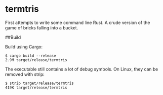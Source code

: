 # termtris

First attempts to write some command line Rust. A crude version
of the game of bricks falling into a bucket.

##Build

Build using Cargo:

    $ cargo build --release
    2.9M target/release/termtris

The executable still contains a lot of debug symbols. On Linux,
they can be removed with strip:

    $ strip target/release/termtris
    419K target/release/termtris
